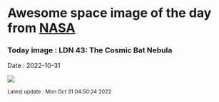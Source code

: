 
# Awesome space image of the day from [NASA](https://api.nasa.gov/)

### Today image : LDN 43: The Cosmic Bat Nebula
Date : 2022-10-31

![](https://apod.nasa.gov/apod/image/2210/LDN43_SelbyHanson_960.jpg)

<small>Latest update : Mon Oct 31 04:50:24 2022</small>
        
